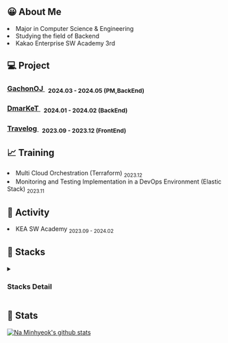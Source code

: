 ## 😀 About Me
<p>
<li>Major in Computer Science & Engineering</li>
<li>Studying the field of Backend</li>
<li>Kakao Enterprise SW Academy 3rd</li>
</p>


## 💻 Project
<p>
<h3><a href="https://github.com/NaMinhyeok/GachonOJ-Backend"> GachonOJ </a> &nbsp; <sub> 2024.03 - 2024.05 (PM,BackEnd) </sub></h3>
<h3><a href="https://github.com/NaMinhyeok/dmarket-back"> DmarKeT </a> &nbsp; <sub> 2024.01 - 2024.02 (BackEnd)</sub></h3>
<h3> <a href="https://github.com/NaMinhyeok/Travelog-front"> Travelog </a> &nbsp; <sub> 2023.09 - 2023.12 (FrontEnd)</sub> </h3>

## 📈 Training
<p>
<li> Multi Cloud Orchestration (Terraform) <sub> 2023.12 </sub>  </li>
<li> Monitoring and Testing Implementation in a DevOps Environment (Elastic Stack)  <sub> 2023.11 </sub> </li>
</p>


[//]: # (## Award)

[//]: # (<p>)
[//]: # (</p>)
[//]: # ()
[//]: # (<br>)


[//]: # (## Certificate)

[//]: # (<p>)

[//]: # (</p>)

## 🏃 Activity
<p>
<li> KEA SW Academy <sub> 2023.09 - 2024.02 </sub>  </li>
</p>


[//]: # (##  Experience)

[//]: # (<p>)

[//]: # (</p>)

[//]: # ()
[//]: # (<br>)


## 📜 Stacks
<details>
<summary><h3>Stacks Detail</h3></summary>

| Category               | Subcategory           | Details                                   |
|------------------------|-----------------------|-------------------------------------------|
| Languages & Frameworks | Programming Languages | Java                                      |
|                        | Web Frameworks        | Spring Boot, Spring Cloud                 |
|                        | Data Access           | JPA                                       |
| Infrastructures        | Cloud                 | AWS, Kakao Cloud                          |
|                        | CI/CD                 | Jenkins                                   |
|                        | Databases - RDBMS     | MySQL, MariaDB                            |
|                        | Databases - NoSQL     | Elasticsearch, Redis                      |
|                        | Testing Tool          | K6, Jmeter                                |
|                        | Etc                   | Docker, Ubuntu, JWT                       |
| Observability          | Observability         | Kibana, Grafana, Prometheus               |
| Tools                  | Development Tools     | IntelliJ, Visual Studio Code              |
|                        | Collaboration Tools   | Jira, Slack, Notion, Figma, Canva, ERD Cloud, Discord |
|                        | Version Control       | GitHub                                    |

</details>


## 🎲 Stats
[![Na Minhyeok's github stats](https://github-readme-stats.vercel.app/api?username=naminhyeok)](https://github.com/naminhyeok/github-readme-stats)
